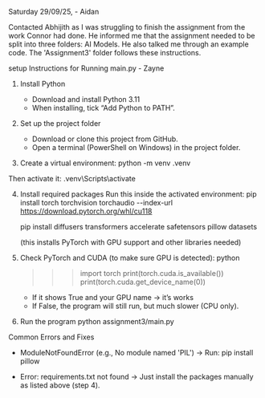 Saturday 29/09/25, - Aidan

Contacted Abhijith as I was struggling to finish the assignment from the work Connor had done. He informed me that the assignment needed to be split into three folders: AI Models. He also talked me through an example code. The 'Assignment3' folder follows these instructions.

setup Instructions for Running main.py - Zayne

1. Install Python
   - Download and install Python 3.11  
   - When installing, tick “Add Python to PATH”.

2. Set up the project folder
   - Download or clone this project from GitHub.
   - Open a terminal (PowerShell on Windows) in the project folder.

3. Create a virtual environment:
   python -m venv .venv
   
Then activate it:
   .venv\Scripts\activate

4. Install required packages
   Run this inside the activated environment:
   pip install torch torchvision torchaudio --index-url https://download.pytorch.org/whl/cu118

   pip install diffusers transformers accelerate safetensors pillow datasets

   (this installs PyTorch with GPU support and other libraries needed)

5. Check PyTorch and CUDA (to make sure GPU is detected):
   python
   >>> import torch
   >>> print(torch.cuda.is_available())
   >>> print(torch.cuda.get_device_name(0))
   - If it shows True and your GPU name → it’s works
   - If False, the program will still run, but much slower (CPU only).

6. Run the program
   python assignment3/main.py


Common Errors and Fixes

- ModuleNotFoundError (e.g., No module named 'PIL')
  → Run: pip install pillow

- Error: requirements.txt not found
  → Just install the packages manually as listed above (step 4).

